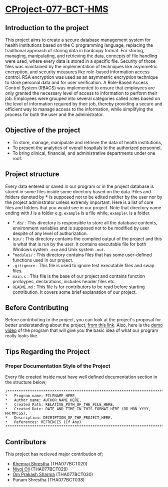 # [CProject-077-BCT-HMS](https://github.com/niyoj/CProject-077-BCT-HMS)

## Introduction to the project
This project aims to create a secure database management system for health institutions based on the C programming language, replacing the traditional approach of storing data in hardcopy format. For storing, managing, manipulating, and retrieving the data, concepts of file handling were used, where every data is stored in a specific file. Security of those files was maintained by the implementation of techniques like asymmetric encryption, and security measures like role-based information access control. RSA encryption was used as an asymmetric encryption technique to store personal data and for user verification. A Role-Based Access Control System (RBACS) was implemented to ensure that employees are only granted the necessary level of access to information to perform their job. Employees were grouped into several categories called roles based on the level of information required by their job, thereby providing a secure and efficient way to manage access to the information, while simplifying the process for both the user and the administrator.

## Objective of the project
* To store, manage, manipulate and retrieve the data of health institutions,
* To present the analytics of overall hospitals to the authorized personnel,
* To bring clinical, financial, and administrative departments under one roof.

## Project structure
Every data entered or saved in our program or in the project database is stored in some files inside some directory based on the data. Files and folders denoted by **\*** is supposed not to be edited neither by the user nor by the project adminstrator unless extremly important. Here is a list of core files and folders that you would see in our project. Note that directory name ending with **/** is a folder e.g. `example` is a file while, `example\` is a folder.

* \*`.db/` : This directory is responsible to store all the database contents, environment variables and is supposed not to be modified by user despite of any level of authorization. 
* `bin/` : This directory contains the compiled output of the project and this is what that is run by the  user. It contains executable file for both Windows system `.exe` and Unix system `.out`.
* \*`modules/` : This directory contains files that has some user-defined functions used in our project. 
* `.gitignore` : This file is used to ignore test executable files and swap files.
* `main.c` : This file is the base of our project and contains function protoypes, declarations, includes header files etc.
* `README.md` : This file is for contributors to be read before starting contribution. It covers some brief explanation of our project.

## Before Contributing
Before contributing to the project, you can look at the project's proposal for better understanding about the project, [from this link](https://drive.google.com/file/d/1uvEKRaumQtYOK4uz4cqk8jRVM7G-kg5s/view?usp=sharing). Also, here is the [demo video](https://drive.google.com/file/d/1Bm0yPcZvkcr1tBDbAD2Th6LryI7lrDSG/view?usp=sharing) of the program that will give you the basic idea of what our program really looks like.

## Tips Regarding the Project
### Proper Documentation Style of the Project
Every file created inside must have well defined documentation section in the structure below;
````
/******************************************************************************************************
*   Program name: FILENAME_HERE,
*   Author name: AUTHOR_NAME_HERE, 
*   Created Path: RELATIVE_PATH_OF_THE_FILE_HERE,
*   Created Date: DATE_AND_TIME_IN_THIS_FORMAT_HERE (DD MON YYYY, HH:MM:SS),
*   Description: DECRIPTION_OF_THE_PROJECT_HERE.
*   References: REFRENCES (If Any)
*******************************************************************************************************/
````

## Contributors
This project has recieved major contribution of;
* [Khemraj Shrestha](https://github.com/itsmekhemraj) \(THA077BCT020\)
* [Niyoj Oli](https://github.com/niyoj) \(THA077BCT029\)
* [Om Prakash Sharma](https://github/com/ompiepy) \(THA077BCT030\)
* Punam Shrestha \(THA077BCT038\)
